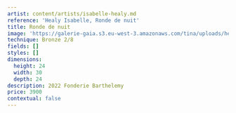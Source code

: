 ```yaml
---
artist: content/artists/isabelle-healy.md
reference: 'Healy Isabelle, Ronde de nuit'
title: Ronde de nuit
image: 'https://galerie-gaia.s3.eu-west-3.amazonaws.com/tina/uploads/healy-isabelle/galerie-gaia-isabelle-healy-ronde de nuit.jpg'
technique: Bronze 2/8
fields: []
styles: []
dimensions:
  height: 24
  width: 30
  depth: 24
description: 2022 Fonderie Barthelemy
price: 3900
contextual: false
---
```


